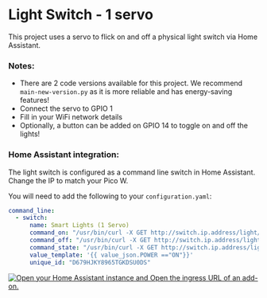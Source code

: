# Light Switch - 1 servo
This project uses a servo to flick on and off a physical light switch via Home Assistant.
### Notes:
- There are 2 code versions available for this project. We recommend `main-new-version.py` as it is more reliable and has energy-saving features!
- Connect the servo to GPIO 1
- Fill in your WiFi network details
- Optionally, a button can be added on GPIO 14 to toggle on and off the lights!

### Home Assistant integration:
The light switch is configured as a command line switch in Home Assistant. Change the IP to match your Pico W.

You will need to add the following to your `configuration.yaml`:
```yaml
command_line:
  - switch:
      name: Smart Lights (1 Servo)
      command_on: "/usr/bin/curl -X GET http://switch.ip.address/light/on"
      command_off: "/usr/bin/curl -X GET http://switch.ip.address/light/off"
      command_state: "/usr/bin/curl -X GET http://switch.ip.address/light/status"
      value_template: '{{ value_json.POWER =="ON"}}'
      unique_id: "D679HJKY8965TGKDSU0DS"
```

[![Open your Home Assistant instance and Open the ingress URL of an add-on.](https://my.home-assistant.io/badges/supervisor_ingress.svg)](https://my.home-assistant.io/redirect/supervisor_ingress/?addon=core_configurator)
